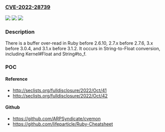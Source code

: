 ### [CVE-2022-28739](https://cve.mitre.org/cgi-bin/cvename.cgi?name=CVE-2022-28739)
![](https://img.shields.io/static/v1?label=Product&message=n%2Fa&color=blue)
![](https://img.shields.io/static/v1?label=Version&message=n%2Fa&color=blue)
![](https://img.shields.io/static/v1?label=Vulnerability&message=n%2Fa&color=brighgreen)

### Description

There is a buffer over-read in Ruby before 2.6.10, 2.7.x before 2.7.6, 3.x before 3.0.4, and 3.1.x before 3.1.2. It occurs in String-to-Float conversion, including Kernel#Float and String#to_f.

### POC

#### Reference
- http://seclists.org/fulldisclosure/2022/Oct/41
- http://seclists.org/fulldisclosure/2022/Oct/42

#### Github
- https://github.com/ARPSyndicate/cvemon
- https://github.com/lifeparticle/Ruby-Cheatsheet


